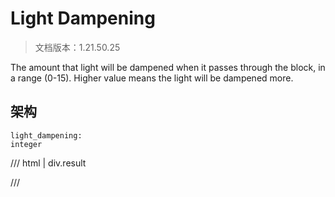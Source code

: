 # Light Dampening

> 文档版本：1.21.50.25

The amount that light will be dampened when it passes through the block, in a range (0-15). Higher value means the light will be dampened more.

## 架构

```mcschema
light_dampening:
integer

```

/// html | div.result

///

